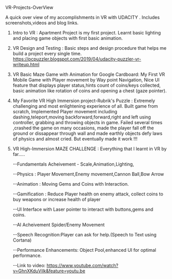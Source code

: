 VR-Projects-OverView

A quick over view of my accomplishments in VR with UDACITY . Includes screenshots,videos and blog links. 

 1) Intro to VR : Apartment Project is my first project. Learnt basic lighting and placing game objects with first basic animation.
 
 
 
 2) VR Design and Testing : Basic steps and design procedure that helps me build a project every single time.
         https://pcpuzzler.blogspot.com/2019/04/udacity-puzzler-vr-writeup.html
    
 
 
 3) VR Basic Maze Game with Animation for Google Cardboard: My First VR Mobile Game with Player movement by Way point Navigation, Nice UI feature that displays player status,hints count of coins/keys collected, basic animation like rotation of coins and opening a chest (gaze pointer).
        
 
 
 4) My Favorite VR High Immersion project-Rubrik's Puzzle : Extremely challenging and most enlightening experience of all. Built game from scratch, Implemented Player movement including dashing,teleport,moving backforward,forward,right and left using controller, grabbing and throwing objects in game. Failed several times ,crashed the game on many occasions, made the player fall off the ground or dissappear through wall and made earthly objects defy laws of physics and almost cried. But eventually made it work !!!
 
 
 5) VR High-Immersion MAZE CHALLENGE : Everything that I learnt in VR by far.....

    --Fundamentals Acheivement - Scale,Animation,Lighting,
 
    --Physics : Player Movement,Enemy movement,Cannon Ball,Bow Arrow 
 
    --Animation : Moving Gems and Coins with Interaction.
 
    --Gamification : Reduce Player health on enemy attack, collect coins to buy weapons or increase health of player
 
    --UI Interface with Laser pointer to interact with buttons,gems and coins.
    
    --AI Acheivement Spider/Enemy Movement
 
    --Speech Recognition:Player can ask for help.(Speech to Text using Cortana)
    
    --Performance Enhancements: Object Pool,enhanced UI for optimal performance.
 
    --Link to video:
         https://www.youtube.com/watch?v=GhnXKduVilk&feature=youtu.be

 
  
 
